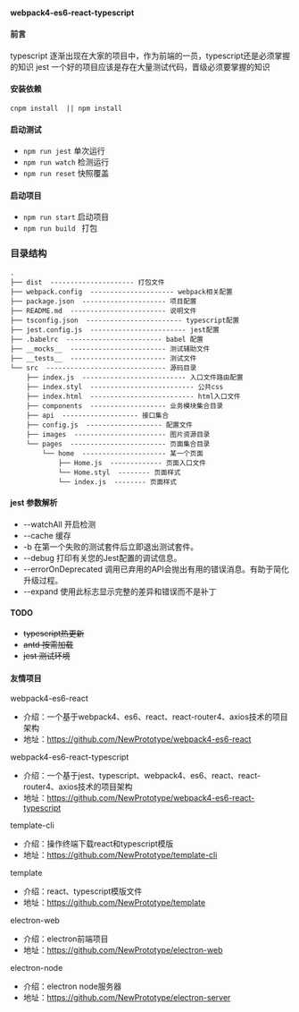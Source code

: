 #### webpack4-es6-react-typescript

#### 前言
typescript 逐渐出现在大家的项目中，作为前端的一员，typescript还是必须掌握的知识
jest 一个好的项目应该是存在大量测试代码，晋级必须要掌握的知识

#### 安装依赖
```cnpm install  || npm install```

#### 启动测试
- ```npm run jest```   单次运行
- ```npm run watch```  检测运行
- ```npm run reset```  快照覆盖
#### 启动项目
- ```npm run start```  启动项目
- ```npm run build ``` 打包


### 目录结构

```
.
├── dist  --------------------- 打包文件
├── webpack.config  --------------------- webpack相关配置
├── package.json  --------------------- 项目配置
├── README.md  ------------------------ 说明文件
├── tsconfig.json  ------------------------ typescript配置
├── jest.config.js  ------------------------ jest配置
├── .babelrc  ------------------------ babel 配置
├── __mocks__  ------------------------ 测试辅助文件
├── __tests__  ------------------------ 测试文件
└── src  ------------------------------ 源码目录
    ├── index.js  -------------------------- 入口文件路由配置
    ├── index.styl  -------------------------- 公共css
    ├── index.html  -------------------------- html入口文件
    ├── components  ------------------- 业务模块集合目录
    ├── api  ------------------- 接口集合
    ├── config.js  ------------------- 配置文件
    ├── images  ----------------------- 图片资源目录
    └── pages  ------------------------ 页面集合目录
        └── home  --------------------- 某一个页面
            ├── Home.js  ------------- 页面入口文件
            └── Home.styl  -------- 页面样式
            └── index.js  -------- 页面样式
```

#### jest 参数解析
- --watchAll 开启检测
- --cache   缓存
- -b  在第一个失败的测试套件后立即退出测试套件。
- --debug  打印有关您的Jest配置的调试信息。
- --errorOnDeprecated  调用已弃用的API会抛出有用的错误消息。有助于简化升级过程。
- --expand  使用此标志显示完整的差异和错误而不是补丁

#### TODO
- <del>typescript热更新 </del>
- <del>antd 按需加载</del>
- <del>jest 测试环境</del>

#### 友情项目

webpack4-es6-react
- 介绍：一个基于webpack4、es6、react、react-router4、axios技术的项目架构
- 地址：https://github.com/NewPrototype/webpack4-es6-react

webpack4-es6-react-typescript
- 介绍：一个基于jest、typescript、webpack4、es6、react、react-router4、axios技术的项目架构
- 地址：https://github.com/NewPrototype/webpack4-es6-react-typescript

template-cli
- 介绍：操作终端下载react和typescript模版
- 地址：https://github.com/NewPrototype/template-cli

template
- 介绍：react、typescript模版文件
- 地址：https://github.com/NewPrototype/template

electron-web
- 介绍：electron前端项目
- 地址：https://github.com/NewPrototype/electron-web

electron-node
- 介绍：electron node服务器
- 地址：https://github.com/NewPrototype/electron-server
